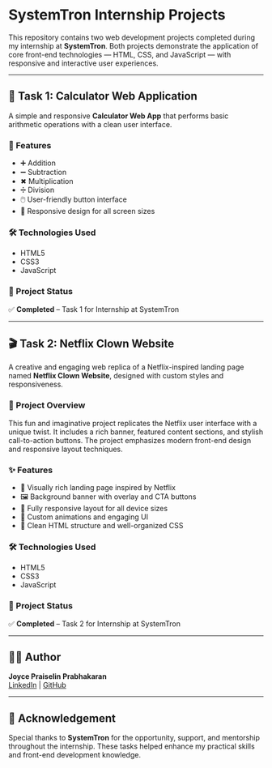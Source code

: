 # SystemTron Internship Projects

This repository contains two web development projects completed during my internship at **SystemTron**. Both projects demonstrate the application of core front-end technologies — HTML, CSS, and JavaScript — with responsive and interactive user experiences.

---

## 🚀 Task 1: Calculator Web Application

A simple and responsive **Calculator Web App** that performs basic arithmetic operations with a clean user interface.

### 🔧 Features
- ➕ Addition  
- ➖ Subtraction  
- ✖ Multiplication  
- ➗ Division  
- 🖱️ User-friendly button interface  
- 📱 Responsive design for all screen sizes  

### 🛠️ Technologies Used
- HTML5  
- CSS3  
- JavaScript  

### 📌 Project Status
✅ **Completed** – Task 1 for Internship at SystemTron

---

## 🎬 Task 2: Netflix Clown Website

A creative and engaging web replica of a Netflix-inspired landing page named **Netflix Clown Website**, designed with custom styles and responsiveness.

### 📄 Project Overview
This fun and imaginative project replicates the Netflix user interface with a unique twist. It includes a rich banner, featured content sections, and stylish call-to-action buttons. The project emphasizes modern front-end design and responsive layout techniques.

### ✨ Features
- 🎥 Visually rich landing page inspired by Netflix  
- 🖼️ Background banner with overlay and CTA buttons  
- 📱 Fully responsive layout for all device sizes  
- 🎨 Custom animations and engaging UI  
- 📂 Clean HTML structure and well-organized CSS  

### 🛠️ Technologies Used
- HTML5  
- CSS3  
- JavaScript  

### 📌 Project Status
✅ **Completed** – Task 2 for Internship at SystemTron

---

## 👩‍💻 Author

**Joyce Praiselin Prabhakaran**  
[LinkedIn](https://www.linkedin.com/in/joyce-praiselin-prabhakaran-744514285) | [GitHub](https://github.com/joyce-praiselin)

---

## 🙏 Acknowledgement

Special thanks to **SystemTron** for the opportunity, support, and mentorship throughout the internship. These tasks helped enhance my practical skills and front-end development knowledge.

